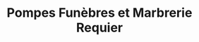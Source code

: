 ---
title: "Pompes Funèbres et Marbrerie Requier"
url: /valognes/pompes-funebres-et-marbrerie-requier/
shop: directeurs de funérailles
---